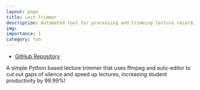 ```yaml
---
layout: page
title: Lect-Trimmer
description: Automated tool for processing and trimming lecture recordings
img: 
importance: 1
category: fun
---
```


- [GitHub Repository](https://github.com/kaderator2/Lect-Trimmer)

A simple Python based lecture trimmer that uses ffmpeg and auto-editor to cut out gaps of silence and speed up lectures, increasing student productivity by 99.99%!
